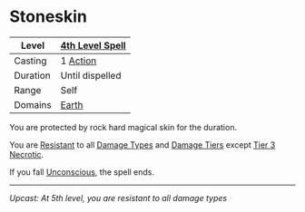 # Stoneskin

| Level    | [4th Level Spell](4th%20Level%20Spells.md)                           |
| -------- | --------------------------------------------------------------------- |
| Casting  | 1 [Action](../../../../Game%20Procedures/Core%20Procedures/Action.md) |
| Duration | Until dispelled                                                       |
| Range    | Self                                                                  |
| Domains  | [Earth](../../Spell%20Domains/Earth.md)                               |

You are protected by rock hard magical skin for the duration.

You are [Resistant](../../../../Game%20Procedures/Conditions/Resistant.md) to all [Damage Types](../../../../Game%20Procedures/Combat/Damage/Damage%20Types/{Damage%20Types}.md) and [Damage Tiers](../../../../Game%20Procedures/Combat/Damage/Damage%20Tiers/{Damage%20Tiers}.md) except [Tier 3](../../../../Game%20Procedures/Combat/Damage/Damage%20Tiers/Tier%203.md) [Necrotic](../../../../Game%20Procedures/Combat/Damage/Damage%20Types/Necrotic.md).

If you fall [Unconscious](../../../../Game%20Procedures/Conditions/Unconscious.md), the spell ends.

---
*Upcast: At 5th level, you are resistant to all damage types*
